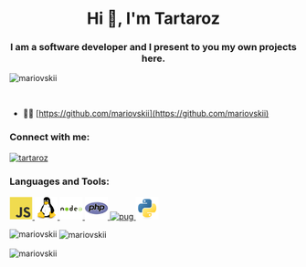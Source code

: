 <h1 align="center">Hi 👋, I'm Tartaroz</h1>
<h3 align="center">I am a software developer and I present to you my own projects here.</h3>

<p align="left"> <img src="https://komarev.com/ghpvc/?username=mariovskii&label=Profile%20views&color=0e75b6&style=flat" alt="mariovskii" /> </p>

<p align="left"> <a href="https://twitter.com/" target="blank"><img src="https://img.shields.io/twitter/follow/?logo=twitter&style=for-the-badge" alt="" /></a> </p>

- 👨‍💻 [https://github.com/mariovskii](https://github.com/mariovskii)

<h3 align="left">Connect with me:</h3>
<p align="left">
<a href="https://discord.gg/tartaroz" target="blank"><img align="center" src="https://raw.githubusercontent.com/rahuldkjain/github-profile-readme-generator/master/src/images/icons/Social/discord.svg" alt="tartaroz" height="30" width="40" /></a>
</p>

<h3 align="left">Languages and Tools:</h3>
<p align="left"> <a href="https://developer.mozilla.org/en-US/docs/Web/JavaScript" target="_blank" rel="noreferrer"> <img src="https://raw.githubusercontent.com/devicons/devicon/master/icons/javascript/javascript-original.svg" alt="javascript" width="40" height="40"/> </a> <a href="https://www.linux.org/" target="_blank" rel="noreferrer"> <img src="https://raw.githubusercontent.com/devicons/devicon/master/icons/linux/linux-original.svg" alt="linux" width="40" height="40"/> </a> <a href="https://nodejs.org" target="_blank" rel="noreferrer"> <img src="https://raw.githubusercontent.com/devicons/devicon/master/icons/nodejs/nodejs-original-wordmark.svg" alt="nodejs" width="40" height="40"/> </a> <a href="https://www.php.net" target="_blank" rel="noreferrer"> <img src="https://raw.githubusercontent.com/devicons/devicon/master/icons/php/php-original.svg" alt="php" width="40" height="40"/> </a> <a href="https://pugjs.org" target="_blank" rel="noreferrer"> <img src="https://cdn.worldvectorlogo.com/logos/pug.svg" alt="pug" width="40" height="40"/> </a> <a href="https://www.python.org" target="_blank" rel="noreferrer"> <img src="https://raw.githubusercontent.com/devicons/devicon/master/icons/python/python-original.svg" alt="python" width="40" height="40"/> </a> </p>

<p><img align="left" src="https://github-readme-stats.vercel.app/api/top-langs?username=mariovskii&show_icons=true&locale=en&layout=compact" alt="mariovskii" /></p>

<p>&nbsp;<img align="center" src="https://github-readme-stats.vercel.app/api?username=mariovskii&show_icons=true&locale=en" alt="mariovskii" /></p>

<p><img align="center" src="https://github-readme-streak-stats.herokuapp.com/?user=mariovskii&" alt="mariovskii" /></p>
